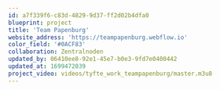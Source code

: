 ```yaml
---
id: a7f339f6-c83d-4829-9d37-ff2d02b4dfa0
blueprint: project
title: 'Team Papenburg'
website_address: 'https://teampapenburg.webflow.io'
color_field: '#0ACF83'
collaboration: Zentralnoden
updated_by: 06410ee8-92e1-45e7-b0e3-9fd7e0400442
updated_at: 1699472039
project_video: videos/tyfte_work_teampapenburg/master.m3u8
---
```


